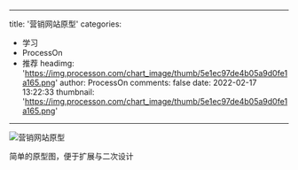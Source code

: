 
---
title: '营销网站原型'
categories: 
 - 学习
 - ProcessOn
 - 推荐
headimg: 'https://img.processon.com/chart_image/thumb/5e1ec97de4b05a9d0fe1a165.png'
author: ProcessOn
comments: false
date: 2022-02-17 13:22:33
thumbnail: 'https://img.processon.com/chart_image/thumb/5e1ec97de4b05a9d0fe1a165.png'
---

<div>   
<img class="thumb" alt="营销网站原型" src="https://img.processon.com/chart_image/thumb/5e1ec97de4b05a9d0fe1a165.png" referrerpolicy="no-referrer">
<p>简单的原型图，便于扩展与二次设计</p>  
</div>
            
